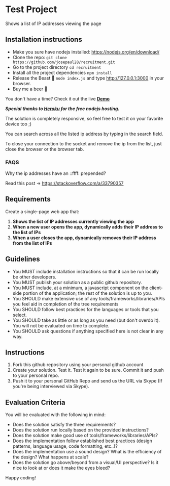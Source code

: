 # Test Project 

Shows a list of IP addresses viewing the page

## Installation instructions

- Make you sure have nodejs installed: <https://nodejs.org/en/download/>
- Clone the repo: `git clone https://github.com/josepaul28/recruitment.git`
- Go to the project directory `cd recruitment`
- Install all the project dependencies `npm install`
- Release the Beast 🦑 `node index.js` and type <http://127.0.0.1:3000> in your browser. 
- Buy me a beer 🍻

You don't have a time? Check it out the live **[Demo](https://ip-socket.herokuapp.com)**

___Special thanks to [Heroku](http://heroku.com/) for the free nodejs hosting.___

The solution is completely responsive, so feel free to test it on your favorite device too ;)

You can search across all the listed ip address by typing in the search field.

To close your connection to the socket and remove the ip from the list, just close the browser or the browser tab.

### FAQS

Why the ip addresses have an ::ffff: prepended?

Read this post -> <https://stackoverflow.com/a/33790357> 


## Requirements

Create a single-page web app that:

1. **Shows the list of IP addresses currently viewing the app**
2. **When a new user opens the app, dynamically adds their IP address to the list of IPs**
3. **When a user closes the app, dynamically removes their IP address from the list of IPs**

## Guidelines

- You MUST include installation instructions so that it can be run locally be other developers.
- You MUST publish your solution as a public github repository.
- You MUST include, at a minimum, a javascript component on the client-side portion of the application; the rest of the solution is up to you.
- You SHOULD make extensive use of any tools/frameworks/libraries/APIs you feel aid in completion of the tree requirements
- You SHOULD follow best practices for the languages or tools that you select.
- You SHOULD take as little or as long as you need (but don't overdo it). You will not be evaluated on time to complete.
- You SHOULD ask questions if anything specified here is not clear in any way.

## Instructions

1. Fork this github repository using your personal github account
2. Create your solution. Test it. Test it again to be sure. Commit it and push to your personal repo.
3. Push it to your personal GitHub Repo and send us the URL via Skype (If you're being interviewed via Skype). 

## Evaluation Criteria

You will be evaluated with the following in mind:

- Does the solution satisfy the three requirements?
- Does the solution run locally based on the provided instructions?
- Does the solution make good use of tools/frameworks/libraries/APIs?
- Does the implementation follow established best practices (design patterns, language usage, code formatting, etc..)?
- Does the implementation use a sound design? What is the efficiency of the design? What happens at scale?
- Does the solution go above/beyond from a visual/UI perspective? Is it nice to look at or does it make the eyes bleed?

Happy coding!


